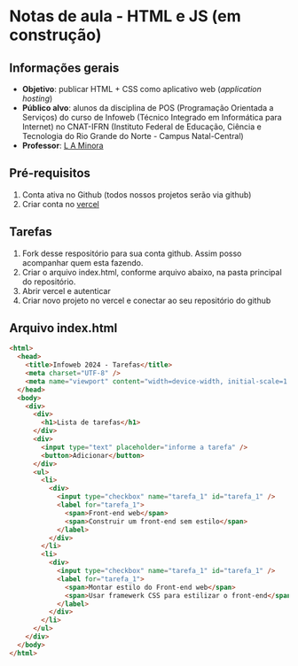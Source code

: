 # Notas de aula - HTML e JS (em construção)

## Informações gerais
- **Objetivo**: publicar HTML + CSS como aplicativo web (_application hosting_)
- **Público alvo**: alunos da disciplina de POS (Programação Orientada a Serviços) do curso de Infoweb (Técnico Integrado em Informática para Internet) no CNAT-IFRN (Instituto Federal de Educação, Ciência e Tecnologia do Rio Grande do Norte - Campus Natal-Central)
- **Professor**: [L A Minora](https://github.com/leonardo-minora/)

## Pré-requisitos
1. Conta ativa no Github (todos nossos projetos serão via github)
2. Criar conta no [vercel](vercel.com)

## Tarefas
1. Fork desse respositório para sua conta github. Assim posso acompanhar quem esta fazendo.
2. Criar o arquivo index.html, conforme arquivo abaixo, na pasta principal do repositório.
3. Abrir vercel e autenticar
4. Criar novo projeto no vercel e conectar ao seu repositório do github

## Arquivo index.html

```html
<html>
  <head>
    <title>Infoweb 2024 - Tarefas</title>
    <meta charset="UTF-8" />
    <meta name="viewport" content="width=device-width, initial-scale=1.0" />
  </head>
  <body>
    <div>
      <div>
        <h1>Lista de tarefas</h1>
      </div>
      <div>
        <input type="text" placeholder="informe a tarefa" />
        <button>Adicionar</button>
      </div>
      <ul>
        <li>
          <div>
            <input type="checkbox" name="tarefa_1" id="tarefa_1" />
            <label for="tarefa_1">
              <span>Front-end web</span>
              <span>Construir um front-end sem estilo</span>
            </label>
          </div>
        </li>
        <li>
          <div>
            <input type="checkbox" name="tarefa_1" id="tarefa_1" />
            <label for="tarefa_1">
              <span>Montar estilo do Front-end web</span>
              <span>Usar framewerk CSS para estilizar o front-end</span>
            </label>
          </div>
        </li>
      </ul>
    </div>
  </body>
</html>

```
